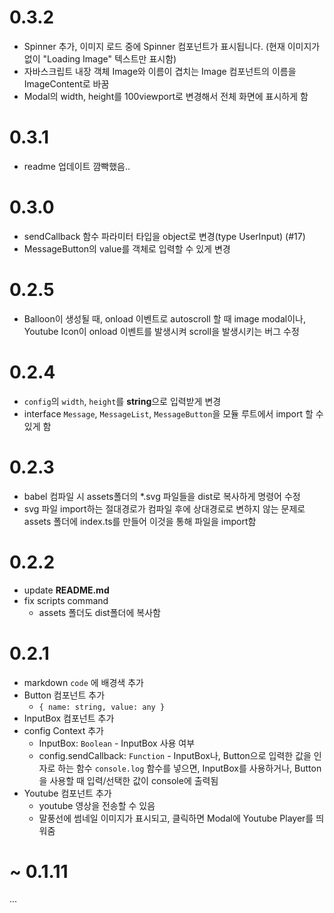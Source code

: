 # 0.3.2
- Spinner 추가, 이미지 로드 중에 Spinner 컴포넌트가 표시됩니다.
  (현재 이미지가 없이 "Loading Image" 텍스트만 표시함)
- 자바스크립트 내장 객체 Image와 이름이 겹치는 Image 컴포넌트의 이름을 ImageContent로 바꿈
- Modal의 width, height를 100viewport로 변경해서 전체 화면에 표시하게 함

# 0.3.1
- readme 업데이트 깜빡했음..

# 0.3.0
- sendCallback 함수 파라미터 타입을 object로 변경(type UserInput) (#17)
- MessageButton의 value를 객체로 입력할 수 있게 변경

# 0.2.5
- Balloon이 생성될 때, onload 이벤트로 autoscroll 할 때
  image modal이나, Youtube Icon이 onload 이벤트를 발생시켜 scroll을 발생시키는 버그 수정

# 0.2.4
- `config`의 `width`, `height`를 **string**으로 입력받게 변경
- interface `Message`, `MessageList`, `MessageButton`을 모듈 루트에서 import 할 수 있게 함

# 0.2.3
- babel 컴파일 시 assets폴더의 *.svg 파일들을 dist로 복사하게 명령어 수정
- svg 파일 import하는 절대경로가 컴파일 후에 상대경로로 변하지 않는 문제로
  assets 폴더에 index.ts를 만들어 이것을 통해 파일을 import함

# 0.2.2
- update **README.md**
- fix scripts command
  - assets 폴더도 dist폴더에 복사함

# 0.2.1
- markdown `code` 에 배경색 추가
- Button 컴포넌트 추가
  - `{ name: string, value: any }`
- InputBox 컴포넌트 추가
- config Context 추가 
  - InputBox: `Boolean` - InputBox 사용 여부
  - config.sendCallback: `Function` - InputBox나, Button으로 입력한 값을 인자로 하는 함수
    `console.log` 함수를 넣으면, InputBox를 사용하거나, Button을 사용할 때 입력/선택한 값이 console에 출력됨
- Youtube 컴포넌트 추가
  - youtube 영상을 전송할 수 있음
  - 말풍선에 썸네일 이미지가 표시되고, 클릭하면 Modal에 Youtube Player를 띄워줌

# ~ 0.1.11

...